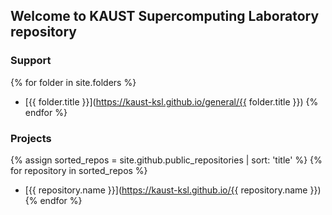 ## Welcome to KAUST Supercomputing Laboratory repository

### Support

{% for folder in site.folders %}
  * [{{ folder.title }}](https://kaust-ksl.github.io/general/{{ folder.title }})
{% endfor %}

### Projects

{% assign sorted_repos = site.github.public_repositories | sort: 'title' %}
{% for repository in sorted_repos %}
  * [{{ repository.name }}](https://kaust-ksl.github.io/{{ repository.name }})
{% endfor %}



